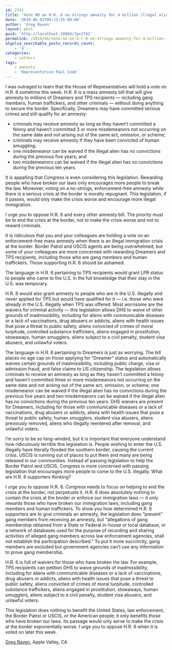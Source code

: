 ```yaml
---
id: 2741
title: 'Vote NO on H.R. 6 no-strings amnesty for 4 million illegal aliens'
date: '2019-06-03T09:13:55-08:00'
author: 'Greg Raven'
layout: post
guid: 'http://localhost:10004/?p=2741'
permalink: /2019/06/vote-no-on-h-r-6-no-strings-amnesty-for-4-million-illegal-aliens/
algolia_searchable_posts_records_count:
    - '4'
categories:
    - Letters
tags:
    - amnesty
    - 'Representative Paul Cook'
---
```


I was outraged to learn that the House of Representatives will hold a vote on H.R. 6 sometime this week. H.R. 6 is a mass amnesty bill that will give amnesty to millions of Dreamers and TPS recipients — including gang members, human traffickers, and other criminals — without doing anything to secure the border. Specifically, Dreamers may have committed serious crimes and still qualify for an amnesty:

- criminals may receive amnesty as long as they haven’t committed a felony and haven’t committed 3 or more misdemeanors not occurring on the same date and not arising out of the same act, omission, or scheme;
- criminals may receive amnesty if they have been convicted of human smuggling;
- one misdemeanor can be waived if the illegal alien has no convictions during the previous five years; and
- two misdemeanors can be waived if the illegal alien has no convictions during the previous ten years.

It is appalling that Congress is even considering this legislation. Rewarding people who have broken our laws only encourages more people to break the law. Moreover, voting on a no-strings, enforcement-free amnesty while there is a serious crisis at the border is morally repugnant. This legislation, if it passes, would only make the crisis worse and encourage more illegal immigration.

I urge you to oppose H.R. 6 and every other amnesty bill. The priority must be to end the crisis at the border, not to make the crisis worse and not to reward criminals.

It is ridiculous that you and your colleagues are holding a vote on an enforcement-free mass amnesty when there is an illegal immigration crisis at the border. Border Patrol and USCIS agents are being overwhelmed, but some of your colleagues are more concerned with rewarding Dreamers and TPS recipients, including those who are gang members and human traffickers. Those supporting H.R. 6 should be ashamed.

The language in H.R. 6 pertaining to TPS recipients would grant LPR status to people who came to the U.S. in the full knowledge that their stay in the U.S. was temporary.

H.R. 6 would also grant amnesty to people who are in the U.S. illegally and never applied for TPS but would have qualified for it — i.e. those who were already in the U.S. illegally when TPS was offered. Most worrisome are the waivers for criminal activity — this legislation allows DHS to waive of other grounds of inadmissibility, including for aliens with communicable diseases or a lack of vaccinations, drug abusers or addicts, aliens with health issues that pose a threat to public safety, aliens convicted of crimes of moral turpitude, controlled substance traffickers, aliens engaged in prostitution, stowaways, human smugglers, aliens subject to a civil penalty, student visa abusers, and unlawful voters.

The language in H.R. 6 pertaining to Dreamers is just as worrying. The bill places no age cap on those applying for “Dreamer” status and automatically waives certain grounds of inadmissibility, including public charge, visa or admission fraud, and false claims to US citizenship. The legislation allows criminals to receive an amnesty as long as they haven’t committed a felony and haven’t committed three or more misdemeanors not occurring on the same date and not arising out of the same act, omission, or scheme; one misdemeanor can be waived if the illegal alien has no convictions during the previous five years and two misdemeanors can be waived if the illegal alien has no convictions during the previous ten years. DHS waivers are present for Dreamers, including for those with communicable diseases or a lack of vaccinations, drug abusers or addicts, aliens with health issues that pose a threat to public safety, human smugglers, student visa abusers, aliens previously removed, aliens who illegally reentered after removal, and unlawful voters.

I’m sorry to be so long-winded, but it is important that everyone understand how ridiculously terrible this legislation is. People wishing to enter the U.S. illegally have literally flooded the southern border, causing the current crisis. USCIS is running out of places to put them and many are being released in our communities. Instead of passing legislation to help the Border Patrol and USCIS, Congress is more concerned with passing legislation that encourages more people to come to the U.S. illegally. What are H.R. 6 supporters thinking?

I urge you to oppose H.R. 6. Congress needs to focus on helping to end the crisis at the border, not perpetuate it. H.R. 6 does absolutely nothing to contain the crisis at the border or enforce our immigration laws — it only rewards those who have broken our immigration laws, including gang members and human traffickers. To show you how determined H.R. 6 supporters are to give criminals an amnesty, the legislation does “prevent” gang members from receiving an amnesty, but “allegations of gang membership obtained from a State or Federal in-house or local database, or a network of databases used for the purpose of recording and sharing activities of alleged gang members across law enforcement agencies, shall not establish the participation described.” To put it more succinctly, gang members are excluded but government agencies can’t use any information to prove gang membership.

H.R. 6 is full of waivers for those who have broken the law. For example, TPS recipients can petition DHS to waive grounds of inadmissibility, including for aliens with communicable diseases or a lack of vaccinations, drug abusers or addicts, aliens with health issues that pose a threat to public safety, aliens convicted of crimes of moral turpitude, controlled substance traffickers, aliens engaged in prostitution, stowaways, human smugglers, aliens subject to a civil penalty, student visa abusers, and unlawful voters.

This legislation does nothing to benefit the United States, law enforcement, the Border Patrol or USCIS, or the American people; it only benefits those who have broken our laws. Its passage would only serve to make the crisis at the border exponentially worse. I urge you to oppose H.R. 6 when it is voted on later this week.

[Greg Raven](https://www.gregraven.org/), Apple Valley, CA